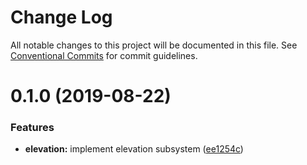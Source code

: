 # Change Log

All notable changes to this project will be documented in this file.
See [Conventional Commits](https://conventionalcommits.org) for commit guidelines.

# 0.1.0 (2019-08-22)


### Features

* **elevation:** implement elevation subsystem ([ee1254c](https://github.com/moki/mokui/commit/ee1254c))
